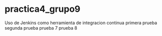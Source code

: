 # practica4_grupo9

Uso de Jenkins como herramienta de integracion continua
primera prueba
segunda prueba
prueba 7
prueba 8